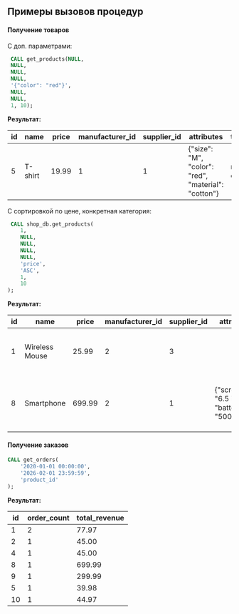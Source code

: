 ## Примеры вызовов процедур

#### Получение товаров
С доп. параметрами:
```sql
 CALL get_products(NULL, 
 NULL, 
 NULL, 
 NULL, 
 '{"color": "red"}', 
 NULL, 
 NULL, 
 1, 10);
```
**Результат:**

| id | name    | price | manufacturer_id | supplier_id | attributes                                          | tags_text  | description                               | product_id | category_id | id | name |
|----|---------|-------|-----------------|-------------|-----------------------------------------------------|------------|-------------------------------------------|------------|-------------|----|------|
| 5  | T-shirt | 19.99 | 1               | 1           | {"size": "M", "color": "red", "material": "cotton"} | red cotton | Comfortable T-shirt in red cotton fabric. |            |             |    |      |

С сортировкой по цене, конкретная категория:
```sql
 CALL shop_db.get_products(
    1,       
    NULL,    
    NULL,    
    NULL,    
    NULL,    
    'price', 
    'ASC',   
    1,       
    10       
);
```
**Результат:**

| id | name           | price  | manufacturer_id | supplier_id | attributes                                   | tags_text | description                                                  | product_id | category_id | id | name        |
|----|----------------|--------|-----------------|-------------|----------------------------------------------|-----------|--------------------------------------------------------------|------------|-------------|----|-------------|
| 1  | Wireless Mouse | 25.99  | 2               | 3           |                                              |           | A wireless mouse for all your computer needs.                | 1          | 1           | 1  | Electronics |
| 8  | Smartphone     | 699.99 | 2               | 1           | {"screen": "6.5 inch", "battery": "5000mAh"} |           | Smartphone with a large 6.5-inch screen and 5000mAh battery. | 8          | 1           | 1  | Electronics |

#### Получение заказов

```sql 
CALL get_orders(
    '2020-01-01 00:00:00', 
    '2026-02-01 23:59:59', 
    'product_id'           
);
```
**Результат:**

| id | order_count | total_revenue |
|----|------------|--------------|
| 1  | 2          | 77.97        |
| 2  | 1          | 45.00        |
| 4  | 1          | 45.00        |
| 8  | 1          | 699.99       |
| 9  | 1          | 299.99       |
| 5  | 1          | 39.98        |
| 10 | 1          | 44.97        |
